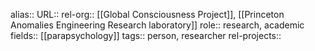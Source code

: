 alias::
URL::
rel-org:: [[Global Consciousness Project]], [[Princeton Anomalies Engineering Research laboratory]] 
role:: research, academic
fields:: [[parapsychology]] 
tags:: person, researcher
rel-projects::

